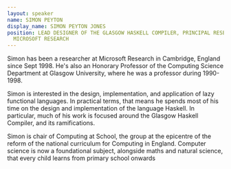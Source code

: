 ```yaml
---
layout: speaker
name: SIMON PEYTON
display_name: SIMON PEYTON JONES
position: LEAD DESIGNER OF THE GLASGOW HASKELL COMPILER, PRINCIPAL RESEARCHER AT
  MICROSOFT RESEARCH
---
```

Simon has been a researcher at Microsoft Research in Cambridge, England since Sept 1998. He's also an Honorary Professor of the Computing Science Department at Glasgow University, where he was a professor during 1990-1998.



Simon is interested in the design, implementation, and application of lazy functional languages. In practical terms, that means he spends most of his time on the design and implementation of the language Haskell. In particular, much of his work is focused around the Glasgow Haskell Compiler, and its ramifications.



Simon is chair of Computing at School, the group at the epicentre of the reform of the national curriculum for Computing in England. Computer science is now a foundational subject, alongside maths and natural science, that every child learns from primary school onwards